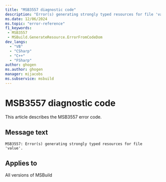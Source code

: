 ```yaml
---
title: "MSB3557 diagnostic code"
description: "Error(s) generating strongly typed resources for file 'value'."
ms.date: 12/06/2024
ms.topic: "error-reference"
f1_keywords:
 - MSB3557
 - MSBuild.GenerateResource.ErrorFromCodeDom
dev_langs:
  - "VB"
  - "CSharp"
  - "C++"
  - "FSharp"
author: ghogen
ms.author: ghogen
manager: mijacobs
ms.subservice: msbuild
---
```


# MSB3557 diagnostic code

<!-- :::ErrorDefinitionDescription::: -->
<!-- :::editable-content name="introDescription"::: -->
This article describes the MSB3557 error code.
<!-- :::editable-content-end::: -->

## Message text

`MSB3557: Error(s) generating strongly typed resources for file 'value'.`

<!-- :::editable-content name="postOutputDescription"::: -->
<!--
{StrBegin="MSB3557: "}
-->
<!-- :::editable-content-end::: -->
<!-- :::ErrorDefinitionDescription-end::: -->

## Applies to

All versions of MSBuild
